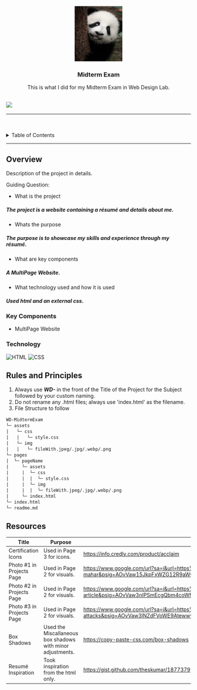<a name="readme-top">

<br/>

<br />
<div align="center">
  <a href="https://github.com/Darepen/">
  <!-- TODO: If you want to add logo or banner you can add it here -->
    <img src="./assets/img/Panda.jpeg" alt="Panda" width="130" height="150">
  </a>
<!-- TODO: Change Title to the name of the title of your Project -->
  <h3 align="center">Midterm Exam</h3>
</div>
<!-- TODO: Make a short description -->
<div align="center">
This is what I did for my Midterm Exam in Web Design Lab.
</div>

<br />

<!-- TODO: Change the zyx-0314 into your github username  -->
<!-- TODO: Change the WD-Template-Project into the same name of your folder -->
![](https://visit-counter.vercel.app/counter.png?page=Darepen/WD-Seatwork2)

---

<br />
<br />

<!-- TODO: If you want to add more layers for your readme -->
<details>
  <summary>Table of Contents</summary>
  <ol>
    <li>
      <a href="#overview">Overview</a>
      <ol>
        <li>
          <a href="#key-components">Key Components</a>
        </li>
        <li>
          <a href="#technology">Technology</a>
        </li>
      </ol>
    </li>
    <li>
      <a href="#rules-and-principles">Rules and Principles</a>
    </li>
    <li>
      <a href="#resources">Resources</a>
    </li>
  </ol>
</details>

---

## Overview

<!-- TODO: To be changed -->
<!-- The following are just sample -->
Description of the project in details.

Guiding Question:
- What is the project
##### The project is a website containing a résumé and details about me.
- Whats the purpose
##### The purpose is to showcase my skills and experience through my résumé.
- What are key components
##### A MultiPage Website.
- What technology used and how it is used
##### Used html and an external css.


### Key Components
<!-- TODO: List of Key Components -->
<!-- The following are just sample -->
- MultiPage Website

### Technology
<!-- TODO: List of Technology Used -->
![HTML](https://img.shields.io/badge/HTML-E34F26?style=for-the-badge&logo=html5&logoColor=white)
![CSS](https://img.shields.io/badge/CSS-1572B6?style=for-the-badge&logo=css3&logoColor=white)

## Rules and Principles
1. Always use ***WD-*** in the front of the Title of the Project for the Subject followed by your custom naming.
2. Do not rename any .html files; always use 'index.html' as the filename.
3. File Structure to follow

```
WD-MidtermExam
└─ assets
|   └─ css
|   |   └─ style.css
|   └─ img
|   |   └─ fileWith.jpeg/.jpg/.webp/.png
└─ pages
|  └─ pageName
|     └─ assets
|     |  └─ css
|     |  |  └─ style.css
|     |  └─ img
|     |  |  └─ fileWith.jpeg/.jpg/.webp/.png
|     └─ index.html
└─ index.html
└─ readme.md
```

## Resources

<!-- TODO: Add References -->
| Title | Purpose | Link |
|-|-|-|
|Certification Icons|Used in Page 3 for icons. |https://info.credly.com/product/acclaim|
|Photo #1 in Projects Page|Used in Page 2 for visuals.|https://www.google.com/url?sa=i&url=https%3A%2F%2Fwww.linkedin.com%2Fpulse%2Fenhancing-network-security-reliability-intrusion-detection-mahar&psig=AOvVaw15JkpFxWZG12R9aWC7pEtQ&ust=1716738142436000&source=images&cd=vfe&opi=89978449&ved=0CBQQjhxqFwoTCMiHuIuSqYYDFQAAAAAdAAAAABAE|
|Photo #2 in Projects Page|Used in Page 2 for visuals.|https://www.google.com/url?sa=i&url=https%3A%2F%2Fwww.simplilearn.com%2Fdata-encryption-methods-article&psig=AOvVaw3nIPSmEcgQbm4coWfBO7WS&ust=1716738287476000&source=images&cd=vfe&opi=89978449&ved=0CBQQjhxqFwoTCNjwquCSqYYDFQAAAAAdAAAAABAE|
|Photo #3 in Projects Page|Used in Page 2 for visuals.|https://www.google.com/url?sa=i&url=https%3A%2F%2Fwww.binalyze.com%2Fblog%2Fautomated-incident-response-preventing-cyber-attacks&psig=AOvVaw3lNZdFVoWE9AtewwvXBnLw&ust=1716738332779000&source=images&cd=vfe&opi=89978449&ved=0CBQQjhxqFwoTCPDlmeaSqYYDFQAAAAAdAAAAABAE|
| Box Shadows | Used the Miscallaneous box shadows with minor adjustments. | https://copy-paste-css.com/box-shadows |
|Resumé Inspiration| Took inspiration from the html only.|https://gist.github.com/theskumar/1877379|
